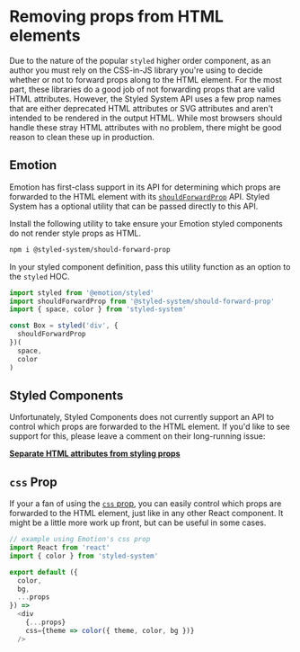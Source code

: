
# Removing props from HTML elements

Due to the nature of the popular `styled` higher order component,
as an author you must rely on the CSS-in-JS library you're using to decide whether or not to forward props along to the HTML element.
For the most part, these libraries do a good job of not forwarding props that are valid HTML attributes.
However, the Styled System API uses a few prop names that are either deprecated HTML attributes or SVG attributes and aren't intended to be rendered in the output HTML.
While most browsers should handle these stray HTML attributes with no problem, there might be good reason to clean these up in production.

## Emotion

Emotion has first-class support in its API for determining which props are forwarded to the HTML element with its [`shouldForwardProp`](https://emotion.sh/docs/styled#customizing-prop-forwarding) API.
Styled System has a optional utility that can be passed directly to this API.

Install the following utility to take ensure your Emotion styled components do not render style props as HTML.

```sh
npm i @styled-system/should-forward-prop
```

In your styled component definition, pass this utility function as an option to the `styled` HOC.

```js
import styled from '@emotion/styled'
import shouldForwardProp from '@styled-system/should-forward-prop'
import { space, color } from 'styled-system'

const Box = styled('div', {
  shouldForwardProp
})(
  space,
  color
)
```

## Styled Components

Unfortunately, Styled Components does not currently support an API to control which props are forwarded to the HTML element.
If you'd like to see support for this, please leave a comment on their long-running issue:

**[Separate HTML attributes from styling props][styled components issue]**

[styled components issue]: https://github.com/styled-components/styled-components/issues/439

## `css` Prop

If your a fan of using the [`css` prop][], you can easily control which props are forwarded to the HTML element, just like in any other React component. It might be a little more work up front, but can be useful in some cases.

```js
// example using Emotion's css prop
import React from 'react'
import { color } from 'styled-system'

export default ({
  color,
  bg,
  ...props
}) =>
  <div
    {...props}
    css={theme => color({ theme, color, bg })}
  />
```

[`css` prop]: https://emotion.sh/docs/css-prop
